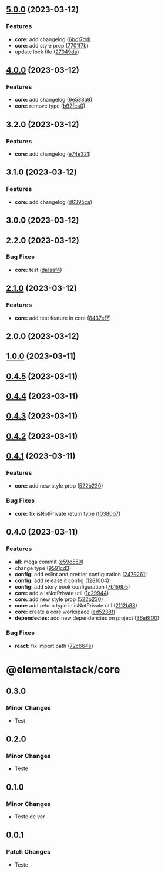 

## [5.0.0](https://github.com/Leonardo-sm/magic-carousel/compare/@elementalstack/core@4.0.0...@elementalstack/core@5.0.0) (2023-03-12)


### Features

* **core:** add changelog ([6bc17dd](https://github.com/Leonardo-sm/magic-carousel/commit/6bc17ddb8fd8cffb664df67e98c118d97886785d))
* **core:** add style prop ([7701f7b](https://github.com/Leonardo-sm/magic-carousel/commit/7701f7bea6a02bd5d156f5bc6e2c22cc88626aca))
* update lock file ([27049da](https://github.com/Leonardo-sm/magic-carousel/commit/27049da994774ff93307f8f26c5f53b7fc79b77d))

## [4.0.0](https://github.com/Leonardo-sm/magic-carousel/compare/@elementalstack/core@3.2.0...@elementalstack/core@4.0.0) (2023-03-12)


### Features

* **core:** add changelog ([6e538a9](https://github.com/Leonardo-sm/magic-carousel/commit/6e538a9ba520d377d0908f4bf7029c80148fb5ea))
* **core:** remove type ([b92fea0](https://github.com/Leonardo-sm/magic-carousel/commit/b92fea0dfb38d32e4fe1c1ab8273f59d91a108f1))

## 3.2.0 (2023-03-12)


### Features

* **core:** add changelog ([e74e321](https://github.com/Leonardo-sm/magic-carousel/commit/e74e321ff5bea6facc1384b730d19824d2bd5b16))

## 3.1.0 (2023-03-12)


### Features

* **core:** add changelog ([d6395ca](https://github.com/Leonardo-sm/magic-carousel/commit/d6395ca7f2a950a4f1e90a7fa7558f77b9bc1186))

## 3.0.0 (2023-03-12)

## 2.2.0 (2023-03-12)


### Bug Fixes

* **core:** test ([da1aaf4](https://github.com/Leonardo-sm/magic-carousel/commit/da1aaf4a06b783af057ca92f1b5d7bed197fab1d))

## [2.1.0](https://github.com/Leonardo-sm/magic-carousel/compare/@elementalstack/core@2.0.0...@elementalstack/core@2.1.0) (2023-03-12)


### Features

* **core:** add test feature in core ([8437ef7](https://github.com/Leonardo-sm/magic-carousel/commit/8437ef7c21609361d8cf29d2b54c9d17f20913b4))

## 2.0.0 (2023-03-12)

## [1.0.0](https://github.com/Leonardo-sm/magic-carousel/compare/@elementalstack/core@0.4.1...@elementalstack/core@1.0.0) (2023-03-11)

## [0.4.5](https://github.com/Leonardo-sm/magic-carousel/compare/@elementalstack/core@0.4.1...@elementalstack/core@0.4.5) (2023-03-11)

## [0.4.4](https://github.com/Leonardo-sm/magic-carousel/compare/@elementalstack/core@0.4.1...@elementalstack/core@0.4.4) (2023-03-11)

## [0.4.3](https://github.com/Leonardo-sm/magic-carousel/compare/@elementalstack/core@0.4.1...@elementalstack/core@0.4.3) (2023-03-11)

## [0.4.2](https://github.com/Leonardo-sm/magic-carousel/compare/@elementalstack/core@0.4.1...@elementalstack/core@0.4.2) (2023-03-11)

## [0.4.1](https://github.com/Leonardo-sm/magic-carousel/compare/@elementalstack/core@0.1.0...@elementalstack/core@0.4.1) (2023-03-11)


### Features

* **core:** add new style prop ([522b230](https://github.com/Leonardo-sm/magic-carousel/commit/522b230b92bc4aa8e9f9c06a1d73d2c16b317ee7))


### Bug Fixes

* **core:** fix isNotPrivate return type ([f0380b7](https://github.com/Leonardo-sm/magic-carousel/commit/f0380b7289c248279db02989e34da4b43643d1a7))

## 0.4.0 (2023-03-11)


### Features

* **all:** mega commit ([e59d559](https://github.com/Leonardo-sm/magic-carousel/commit/e59d5594d60ed40db32e0bdf588f32888ede5e54))
* change type ([9591cd3](https://github.com/Leonardo-sm/magic-carousel/commit/9591cd325710faba79b8c6498f33e5a9f83203db))
* **config:** add eslint and prettier configuration ([2479261](https://github.com/Leonardo-sm/magic-carousel/commit/2479261a0f4153ee368286001ed15d16965075aa))
* **config:** add release it config ([1281004](https://github.com/Leonardo-sm/magic-carousel/commit/1281004736ca41c80adf5b007eab081fa44f1ba9))
* **config:** add story book configuration ([7b156b5](https://github.com/Leonardo-sm/magic-carousel/commit/7b156b5419b366956865736e6e086c43115e9d28))
* **core:** add a isNotPrivate util ([1c29944](https://github.com/Leonardo-sm/magic-carousel/commit/1c29944aae5776e760f1b315ed3798806711711c))
* **core:** add new style prop ([522b230](https://github.com/Leonardo-sm/magic-carousel/commit/522b230b92bc4aa8e9f9c06a1d73d2c16b317ee7))
* **core:** add return type in isNotPrivate util ([2112b83](https://github.com/Leonardo-sm/magic-carousel/commit/2112b833abad8562978a7a5c54bf2de3dee2cb8b))
* **core:** create a core workspace ([ed5238f](https://github.com/Leonardo-sm/magic-carousel/commit/ed5238f529e0329ce7b800cfb9fbb436a5f84a16))
* **dependecies:** add new dependencies on project ([36e6f00](https://github.com/Leonardo-sm/magic-carousel/commit/36e6f000991300102a5678d8af5deab29629b66f))


### Bug Fixes

* **react:** fix import path ([72c664e](https://github.com/Leonardo-sm/magic-carousel/commit/72c664ecdd46390c2fc7fd9e246acdc988fb3350))

# @elementalstack/core

## 0.3.0

### Minor Changes

- Test

## 0.2.0

### Minor Changes

- Teste

## 0.1.0

### Minor Changes

- Teste de ver

## 0.0.1

### Patch Changes

- Teste